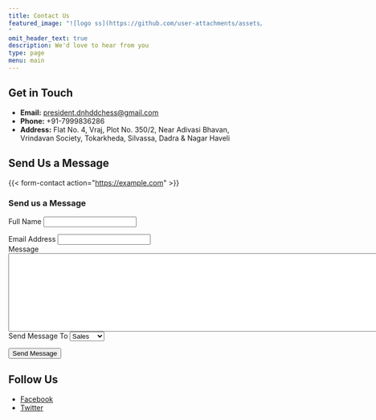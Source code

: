 ```yaml
---
title: Contact Us
featured_image: "![logo ss](https://github.com/user-attachments/assets/63ac59f2-4225-4cb3-9cd9-368d9798c5a1)
"
omit_header_text: true
description: We'd love to hear from you
type: page
menu: main
---
```


## Get in Touch

-   **Email:** president.dnhddchess@gmail.com
-   **Phone:** +91-7999836286
-   **Address:** Flat No. 4, Vraj, Plot No. 350/2, Near Adivasi Bhavan, Vrindavan Society, Tokarkheda, Silvassa, Dadra & Nagar Haveli

## Send Us a Message

{{< form-contact action="https://example.com"  >}}
<div class="row">
    <div class="col-lg-8 mb-4">
      <h3>Send us a Message</h3>
      <form name="sentMessage" id="contactForm" novalidate>
        <div class="control-group form-group">
          <div class="controls">
            <label>Full Name</label>
            <input type="text" class="form-control" id="name" required data-validation-required-message="Please enter your name.">
            <p class="help-block"></p>
          </div>
        </div>
        <div class="control-group form-group">
          <div class="controls">
            <label>Email Address</label>
            <input type="email" class="form-control" id="email" required data-validation-required-message="Please enter your email address.">
          </div>
        </div>
        <div class="control-group form-group">
          <div class="controls">
            <label>Message</label>
            <textarea rows="10" cols="100" class="form-control" id="message" required data-validation-required-message="Please enter your message" maxlength="999" style="resize:none"></textarea>
          </div>
        </div>
        <div class="control-group form-group">
          <div class="controls">
            <label>Send Message To</label>
            <select class="form-control" id="department">
            <option value="sales@website.com">Sales</option>
            <option value="support@website.com">Support</option>
            </select>
            <p class="help-block"></p>
          </div>
        </div>
        <div id="success"></div>
        <!-- For success/fail messages -->
        <button type="submit" class="btn btn-CMD" id="sendMessageButton">Send Message</button>
      </form>
    </div>

  </div>


## Follow Us

-   [Facebook](https://facebook.com)
-   [Twitter](https://twitter.com)
